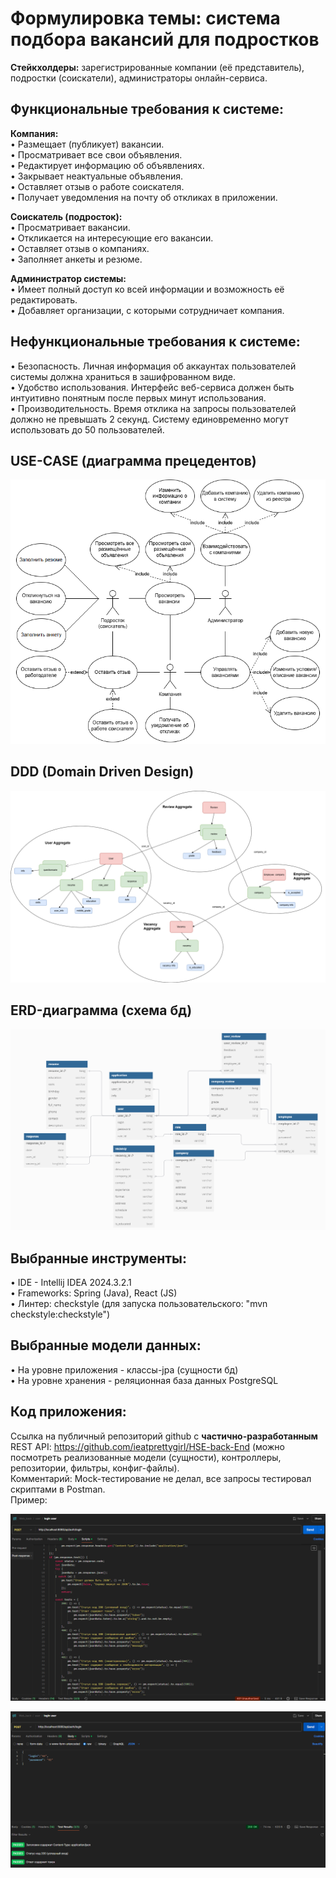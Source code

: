 # Формулировка темы: система подбора вакансий для подростков

**Стейкхолдеры:** зарегистрированные компании (её представитель), подростки (соискатели), администраторы онлайн-сервиса.

## Функциональные требования к системе:  

**Компания:**  
• Размещает (публикует) вакансии.  
• Просматривает все свои объявления.     
• Редактирует информацию об объявлениях.  
• Закрывает неактуальные объявления.   
• Оставляет отзыв о работе соискателя.  
• Получает уведомления на почту об откликах в приложении.  

**Соискатель (подросток):**  
• Просматривает вакансии.  
• Откликается на интересующие его вакансии.  
• Оставляет отзыв о компаниях.  
• Заполняет анкеты и резюме.  

**Администратор системы:**  
• Имеет полный доступ ко всей информации и возможность её редактировать.  
• Добавляет организации, с которыми сотрудничает компания.

## Нефункциональные требования к системе:  
• Безопасность. Личная информация об аккаунтах пользователей системы должна храниться в зашифрованном виде.    
• Удобство использования. Интерфейс веб-сервиса должен быть интуитивно понятным после первых минут использования.  
• Производительность. Время отклика на запросы пользователей должно не превышать 2 секунд. Систему единовременно могут использовать до 50 пользователей.

## USE-CASE (диаграмма прецедентов)
![alt text](resources/use_case.png)

## DDD (Domain Driven Design)
![alt text](resources/DDD.drawio.png)

## ERD-диаграмма (схема бд)
![alt text](resources/db.png)

## Выбранные инструменты:  
• IDE - Intellij IDEA 2024.3.2.1  
• Frameworks: Spring (Java), React (JS)      
• Линтер: checkstyle (для запуска пользовательского: "mvn checkstyle:checkstyle")    
## Выбранные модели данных:  
• На уровне приложения - классы-jpa (сущности бд)  
• На уровне хранения - реляционная база данных PostgreSQL 

## Код приложения:  
Ссылка на публичный репозиторий github c **частично-разработанным** REST API:  https://github.com/ieatprettygirl/HSE-back-End  (можно посмотреть реализованные модели (сущности), контроллеры, репозитории, фильтры, конфиг-файлы).  
Комментарий: Mock-тестирование не делал, все запросы тестировал скриптами в Postman.   
Пример:

![alt text](resources/post_user.png)

![alt text](resources/post_user2.png)



